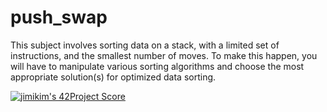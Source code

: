 # push_swap

This subject involves sorting data on a stack, with a limited set of instructions, and the smallest number of moves. 
To make this happen, you will have to manipulate various sorting algorithms and choose the most appropriate solution(s) for optimized data sorting.

[![jimikim's 42Project Score](https://badge42.herokuapp.com/api/project/jimikim/push_swap)](https://github.com/JaeSeoKim/badge42)
